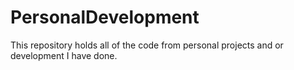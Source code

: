 # PersonalDevelopment
This repository holds all of the code from personal projects and or development I have done.
